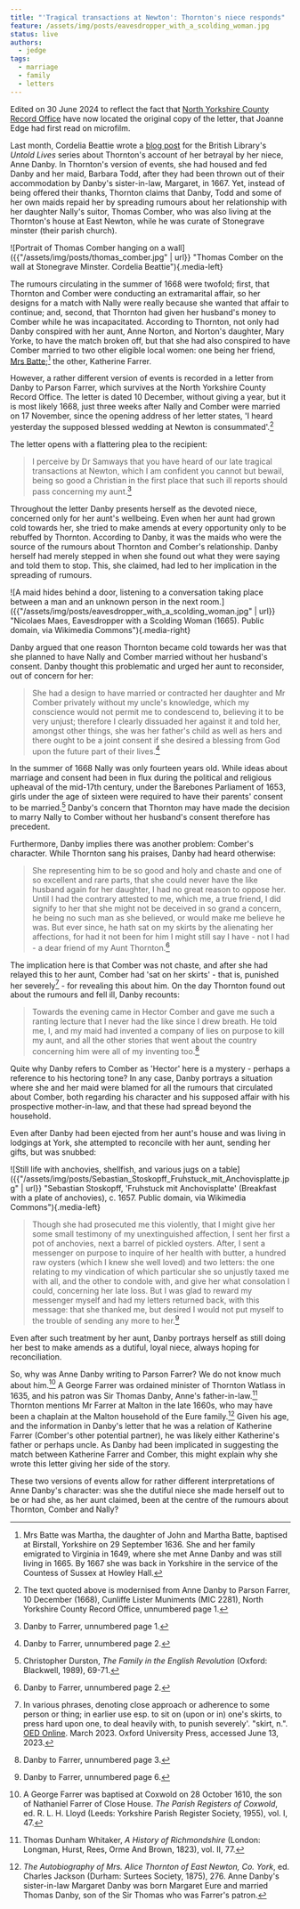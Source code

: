 ```yaml
---
title: "'Tragical transactions at Newton': Thornton's niece responds"
feature: /assets/img/posts/eavesdropper_with_a_scolding_woman.jpg
status: live
authors:
  - jedge
tags:
  - marriage
  - family
  - letters
---
```


Edited on 30 June 2024 to reflect the fact that [North Yorkshire County Record Office](https://nycroblog.com/) have now located the original copy of the letter, that Joanne Edge had first read on microfilm.


Last month, Cordelia Beattie wrote a [blog post](https://blogs.bl.uk/untoldlives/2023/05/bringing-up-a-chicken-to-peck-out-their-eye-a-nieces-betrayal.html) for the British Library's *Untold Lives* series about Thornton's account of her betrayal by her niece, Anne Danby. In Thornton's version of events, she had housed and fed Danby and her maid, Barbara Todd, after they had been thrown out of their accommodation by Danby's sister-in-law, Margaret, in 1667. Yet, instead of being offered their thanks, Thornton claims that Danby, Todd and some of her own maids repaid her by spreading rumours about her relationship with her daughter Nally's suitor, Thomas Comber, who was also living at the Thornton's house at East Newton, while he was curate of Stonegrave minster (their parish church). 

![Portrait of Thomas Comber hanging on a wall]({{"/assets/img/posts/thomas_comber.jpg" | url}} "Thomas Comber on the wall at Stonegrave Minster. Cordelia Beattie"){.media-left}

The rumours circulating in the summer of 1668 were twofold; first, that Thornton and Comber were conducting an extramarital affair, so her designs for a match with Nally were really because she wanted that affair to continue; and, second, that Thornton had given her husband's money to Comber while he was incapacitated. According to Thornton, not only had Danby conspired with her aunt, Anne Norton, and Norton's daughter, Mary Yorke, to have the match broken off, but that she had also conspired to have Comber married to two other eligible local women: one being her friend, [Mrs Batte](https://thornton.kdl.kcl.ac.uk/posts/blog/2024-03-21-thornton-and-north-america/);[^1] the other, Katherine Farrer.

However, a rather different version of events is recorded in a letter from Danby to Parson Farrer, which survives at the North Yorkshire County Record Office. The letter is dated 10 December, without giving a year, but it is most likely 1668, just three weeks after Nally and Comber were married on 17 November, since the opening address of her letter states, 'I heard yesterday the supposed blessed wedding at Newton is consummated'.[^2]

The letter opens with a flattering plea to the recipient:

> I perceive by Dr Samways that you have heard of our late tragical transactions at Newton, which I am confident you cannot but bewail, being so good a Christian in the first place that such ill reports should pass concerning my aunt.[^3]

Throughout the letter Danby presents herself as the devoted niece, concerned only for her aunt's wellbeing. Even when her aunt had grown cold towards her, she tried to make amends at every opportunity only to be rebuffed by Thornton. According to Danby, it was the maids who were the source of the rumours about Thornton and Comber's relationship. Danby herself had merely stepped in when she found out what they were saying and told them to stop. This, she claimed, had led to her implication in the spreading of rumours.

![A maid hides behind a door, listening to a conversation taking place between a man and an unknown person in the next room.]({{"/assets/img/posts/eavesdropper_with_a_scolding_woman.jpg" | url}} "Nicolaes Maes, Eavesdropper with a Scolding Woman (1665). Public domain, via Wikimedia Commons"){.media-right}

Danby argued that one reason Thornton became cold towards her was that she planned to have Nally and Comber married without her husband's consent. Danby thought this problematic and urged her aunt to reconsider, out of concern for her:

> She had a design to have married or contracted her daughter and Mr Comber privately without my uncle's knowledge, which my conscience would not permit me to condescend to, believing it to be very unjust; therefore I clearly dissuaded her against it and told her, amongst other things, she was her father's child as well as hers and there ought to be a joint consent if she desired a blessing from God upon the future part of their lives.[^4]

In the summer of 1668 Nally was only fourteen years old. While ideas about marriage and consent had been in flux during the political and religious upheaval of the mid-17th century, under the Barebones Parliament of 1653, girls under the age of sixteen were required to have their parents' consent to be married.[^5] Danby's concern that Thornton may have made the decision to marry Nally to Comber without her husband's consent therefore has precedent.

Furthermore, Danby implies there was another problem: Comber's character. While Thornton sang his praises, Danby had heard otherwise:

> She representing him to be so good and holy and chaste and one of so excellent and rare parts, that she could never have the like husband again for her daughter, I had no great reason to oppose her. Until I had the contrary attested to me, which me, a true friend, I did signify to her that she might not be deceived in so grand a concern, he being no such man as she believed, or would make me believe he was. But ever since, he hath sat on my skirts by the alienating her affections, for had it not been for him I might still say I have - not I had - a dear friend of my Aunt Thornton.[^6]

The implication here is that Comber was not chaste, and after she had relayed this to her aunt, Comber had 'sat on her skirts' -  that is, punished her severely[^7] - for revealing this about him. On the day Thornton found out about the rumours and fell ill, Danby recounts:

> Towards the evening came in Hector Comber and gave me such a ranting lecture that I never had the like since I drew breath. He told me, I, and my maid had invented a company of lies on purpose to kill my aunt, and all the other stories that went about the country concerning him were all of my inventing too.[^8]

Quite why Danby refers to Comber as 'Hector' here is a mystery - perhaps a reference to his hectoring tone? In any case, Danby portrays a situation where she and her maid were blamed for all the rumours that circulated about Comber, both regarding his character and his supposed affair with his prospective mother-in-law, and that these had spread beyond the household.

Even after Danby had been ejected from her aunt's house and was living in lodgings at York, she attempted to reconcile with her aunt, sending her gifts, but was snubbed:

![Still life with anchovies, shellfish, and various jugs on a table]({{"/assets/img/posts/Sebastian_Stoskopff_Fruhstuck_mit_Anchovisplatte.jpg" | url}} "Sebastian Stoskopff, 'Fruhstuck mit Anchovisplatte' (Breakfast with a plate of anchovies), c. 1657. Public domain, via Wikimedia Commons"){.media-left}

> Though she had prosecuted me this violently, that I might give her some small testimony of my unextinguished affection, I sent her first a pot of anchovies, next a barrel of pickled oysters. After, I sent a messenger on purpose to inquire of her health with butter, a hundred raw oysters (which I knew she well loved) and two letters: the one relating to my vindication of which particular she so unjustly taxed me with all, and the other to condole with, and give her what consolation I could, concerning her late loss. But I was glad to reward my messenger myself and had my letters returned back, with this message: that she thanked me, but desired I would not put myself to the trouble of sending any more to her.[^9] 

Even after such treatment by her aunt, Danby portrays herself as still doing her best to make amends as a dutiful, loyal niece, always hoping for reconciliation.

So, why was Anne Danby writing to Parson Farrer? We do not know much about him.[^10] A George Farrer was ordained minister of Thornton Watlass in 1635, and his patron was Sir Thomas Danby, Anne's father-in-law.[^11] Thornton mentions Mr Farrer at Malton in the late 1660s, who may have been a chaplain at the Malton household of the Eure family.[^12] Given his age, and the information in Danby's letter that he was a relation of Katherine Farrer (Comber's other potential partner), he was likely either Katherine's father or perhaps uncle. As Danby had been implicated in suggesting the match between Katherine Farrer and Comber, this might explain why she wrote this letter giving her side of the story.

These two versions of events allow for rather different interpretations of Anne Danby's character: was she the dutiful niece she made herself out to be or had she, as her aunt claimed, been at the centre of the rumours about Thornton, Comber and Nally? 

[^1]: Mrs Batte was Martha, the daughter of John and Martha Batte, baptised at Birstall, Yorkshire on 29 September 1636. She and her family emigrated to Virginia in 1649, where she met Anne Danby and was still living in 1665. By 1667 she was back in Yorkshire in the service of the Countess of Sussex at Howley Hall. 

[^2]: The text quoted above is modernised from Anne Danby to Parson Farrer, 10 December (1668), Cunliffe Lister Muniments (MIC 2281), North Yorkshire County Record Office, unnumbered page 1. 

[^3]: Danby to Farrer, unnumbered page 1.

[^4]: Danby to Farrer, unnumbered page 2.

[^5]: Christopher Durston, *The Family in the English Revolution* (Oxford: Blackwell, 1989), 69-71.

[^6]: Danby to Farrer, unnumbered page 2.

[^7]: In various phrases, denoting close approach or adherence to some person or thing; in earlier use esp. to sit on (upon or in) one's skirts, to press hard upon one, to deal heavily with, to punish severely'. "skirt, n.". [OED Online](https://www.oed.com/view/Entry/181021?rskey=6DA9uF&result=1). March 2023. Oxford University Press, accessed June 13, 2023.

[^8]: Danby to Farrer, unnumbered page 3.

[^9]: Danby to Farrer, unnumbered page 6.

[^10]: A George Farrer was baptised at Coxwold on 28 October 1610, the son of Nathaniel Farrer of Close House. *The Parish Registers of Coxwold*, ed. R. L. H. Lloyd (Leeds: Yorkshire Parish Register Society, 1955), vol. I, 47.

[^11]: Thomas Dunham Whitaker, *A History of Richmondshire* (London: Longman, Hurst, Rees, Orme And Brown, 1823), vol. II, 77.

[^12]: *The Autobiography of Mrs. Alice Thornton of East Newton, Co. York*, ed. Charles Jackson (Durham: Surtees Society, 1875), 276. Anne Danby's sister-in-law Margaret Danby was born Margaret Eure and married Thomas Danby, son of the Sir Thomas who was Farrer's patron.


